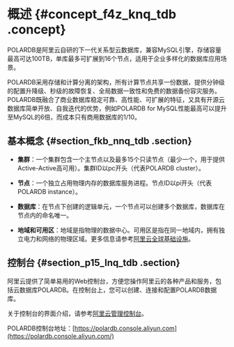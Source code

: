 # 概述 {#concept_f4z_knq_tdb .concept}

POLARDB是阿里云自研的下一代关系型云数据库，兼容MySQL引擎，存储容量最高可达100TB，单库最多可扩展到16个节点，适用于企业多样化的数据库应用场景。

POLARDB采用存储和计算分离的架构，所有计算节点共享一份数据，提供分钟级的配置升降级、秒级的故障恢复、全局数据一致性和免费的数据备份容灾服务。POLARDB既融合了商业数据库稳定可靠、高性能、可扩展的特征，又具有开源云数据库简单开放、自我迭代的优势，例如POLARDB for MySQL性能最高可以提升至MySQL的6倍，而成本只有商用数据库的1/10。

## 基本概念 {#section_fkb_nnq_tdb .section}

-   **集群**：一个集群包含一个主节点以及最多15个只读节点（最少一个，用于提供Active-Active高可用）。集群ID以pc开头（代表POLARDB cluster）。

-   **节点**：一个独立占用物理内存的数据库服务进程。节点ID以pi开头（代表POLARDB instance）。

-   **数据库**：在节点下创建的逻辑单元，一个节点可以创建多个数据库，数据库在节点内的命名唯一。

-   **地域和可用区**：地域是指物理的数据中心。可用区是指在同一地域内，拥有独立电力和网络的物理区域。更多信息请参考[阿里云全球基础设施](https://www.alibabacloud.com/zh/global-locations)。


## 控制台 {#section_p15_lnq_tdb .section}

阿里云提供了简单易用的Web控制台，方便您操作阿里云的各种产品和服务，包括云数据库POLARDB。在控制台上，您可以创建、连接和配置POLARDB数据库。

关于控制台的界面介绍，请参考[阿里云管理控制台](https://www.alibabacloud.com/help/doc-detail/47605.htm)。

POLARDB控制台地址：[https://polardb.console.aliyun.com](https://polardb.console.aliyun.com/)

